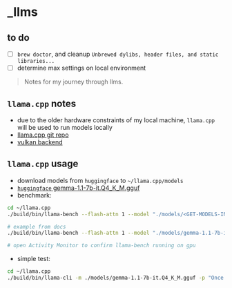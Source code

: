 # _llms

## to do

* [ ] `brew doctor`, and cleanup `Unbrewed dylibs, header files, and static libraries...`
* [ ] determine max settings on local environment

> Notes for my journey through llms.

## `llama.cpp` notes

* due to the older hardware constraints of my local machine, `llama.cpp` will be used to run models locally
* [llama.cpp git repo](https://github.com/ggerganov/llama.cpp)
* [vulkan backend](https://github.com/ggerganov/llama.cpp/blob/master/docs/build.md#vulkan)

## `llama.cpp` usage

* download models from `huggingface` to `~/llama.cpp/models`
* [`huggingface` gemma-1.1-7b-it.Q4_K_M.gguf](https://huggingface.co/ggml-org/gemma-1.1-7b-it-Q4_K_M-GGUF/resolve/main/gemma-1.1-7b-it.Q4_K_M.gguf?download=true)
* benchmark:

```sh
cd ~/llama.cpp
./build/bin/llama-bench --flash-attn 1 --model "./models/<GET-MODELS-IN-GGUF-FROM-HUGGING-FACE>"

# example from docs
./build/bin/llama-bench --flash-attn 1 --model "./models/gemma-1.1-7b-it.Q4_K_M.gguf"

# open Activity Monitor to confirm llama-bench running on gpu
```

* simple test:

```sh
cd ~/llama.cpp
./build/bin/llama-cli -m ./models/gemma-1.1-7b-it.Q4_K_M.gguf -p "Once upon a time"
```
